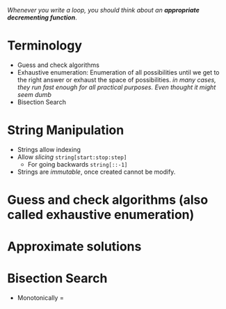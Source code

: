
*Whenever you write a loop, you should think about an **appropriate decrementing function***.

# Terminology
- Guess and check algorithms
- Exhaustive enumeration: Enumeration of all possibilities until we get to the right answer or exhaust the space of possibilities. *in many cases, they run fast enough for all practical purposes. Even thought it might seem dumb*
- Bisection Search

# String Manipulation
- Strings allow indexing
- Allow *slicing* `string[start:stop:step]`
	- For going backwards `string[::-1]`
- Strings are *immutable*, once created cannot be modify.
# Guess and check algorithms (also called exhaustive enumeration)
 
# Approximate solutions
# Bisection Search

- Monotonically = 